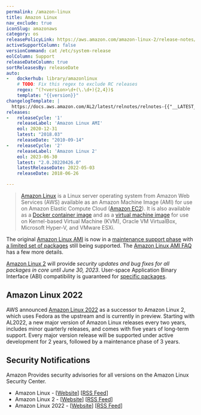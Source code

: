 ```yaml
---
permalink: /amazon-linux
title: Amazon Linux
nav_exclude: true
iconSlug: amazonaws
category: os
releasePolicyLink: https://aws.amazon.com/amazon-linux-2/release-notes/
activeSupportColumn: false
versionCommand: cat /etc/system-release
eolColumn: Support
releaseDateColumn: true
sortReleasesBy: releaseDate
auto:
-   dockerhub: library/amazonlinux
    # TODO: Fix this regex to exclude RC releases
    regex: ^(?<version>\d+(\.\d+){2,4})$
    template: "{{version}}"
changelogTemplate: |
  https://docs.aws.amazon.com/AL2/latest/relnotes/relnotes-{{"__LATEST__"|slice:4,8 }}.html
releases:
-   releaseCycle: '1'
    releaseLabel: 'Amazon Linux AMI'
    eol: 2020-12-31
    latest: "2018.03"
    releaseDate: "2010-09-14"
-   releaseCycle: '2'
    releaseLabel: 'Amazon Linux 2'
    eol: 2023-06-30
    latest: "2.0.20220426.0"
    latestReleaseDate: 2022-05-03
    releaseDate: 2018-06-26

---
```


> [Amazon Linux][al2] is a Linux server operating system from Amazon Web Services (AWS) available as an Amazon Machine Image (AMI) for use on Amazon Elastic Compute Cloud ([Amazon EC2](https://aws.amazon.com/ec2/)). It is also available as a [Docker container image](https://hub.docker.com/_/amazonlinux/) and as a [virtual machine image](https://cdn.amazonlinux.com/os-images/latest/) for use on Kernel-based Virtual Machine (KVM), Oracle VM VirtualBox, Microsoft Hyper-V, and VMware ESXi.

The original [Amazon Linux AMI][al1] is now in a [maintenance support phase][al1-eol] with [a limited set of packages](https://amazonlinux.github.io/al1-support-statements/) still being supported. The [Amazon Linux AMI FAQ](https://aws.amazon.com/amazon-linux-ami/faqs/) has a few more details.

[Amazon Linux 2][al2] will provide _security updates and bug fixes for all packages in core until June 30, 2023_. User-space Application Binary Interface (ABI) compatibility is guaranteed for [specific packages][al2-faq].

## Amazon Linux 2022

AWS announced [Amazon Linux 2022](https://aws.amazon.com/linux/amazon-linux-2022/) as a successor to Amazon Linux 2, which uses Fedora as the upstream and is currently in preview. Starting with AL2022, a new major version of Amazon Linux releases every two years, includes minor quarterly releases, and comes with five years of long-term support. Every major version release will be supported under active development for 2 years, followed by a maintenance phase of 3 years.

## Security Notifications

Amazon Provides security advisories for all versions on the Amazon Linux Security Center.

- Amazon Linux - [[Website][al-sec]] [[RSS Feed][al-sec-rss]]
- Amazon Linux 2 - [[Website][al2-sec]] [[RSS Feed][al2-sec-rss]]
- Amazon Linux 2022 - [[Website][al2022-sec]] [[RSS Feed][al2022-sec-rss]]

[al1]: https://aws.amazon.com/amazon-linux-ami/ "Amazon Linux AMI, no longer supported"
[al2]: https://aws.amazon.com/amazon-linux-2/ "Amazon Linux 2"
[al1-eol]: https://aws.amazon.com/blogs/aws/update-on-amazon-linux-ami-end-of-life/ "Update on Amazon Linux AMI end-of-life"
[al1-faq]: https://aws.amazon.com/amazon-linux-ami/faqs/ "Amazon Linux AMI FAQ"
[al2-faq]: https://aws.amazon.com/amazon-linux-2/faqs/#Long_Term_Support "Amazon Linux 2 FAQs"

[al-sec]: https://alas.aws.amazon.com/
[al-sec-rss]: https://alas.aws.amazon.com/alas.rss

[al2-sec]: https://alas.aws.amazon.com/alas2.html
[al2-sec-rss]: https://alas.aws.amazon.com/AL2/alas.rss

[al2022-sec]: https://alas.aws.amazon.com/alas2022.html
[al2022-sec-rss]: https://alas.aws.amazon.com/AL2022/alas.rss

